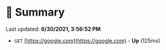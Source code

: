 # 📖 Summary
Last updated: **6/30/2021, 3:56:52 PM**

- `GET` [https://google.com](https://google.com) - **Up** (125ms)
